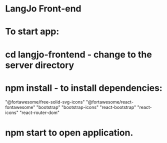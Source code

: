 # LangJo Front-end


# To start app: 
# cd langjo-frontend  - change to the server directory
# npm install - to install dependencies:
"@fortawesome/free-solid-svg-icons"
"@fortawesome/react-fontawesome"
"bootstrap"
"bootstrap-icons"
"react-bootstrap"
"react-icons"
"react-router-dom"
# npm start to open application.



